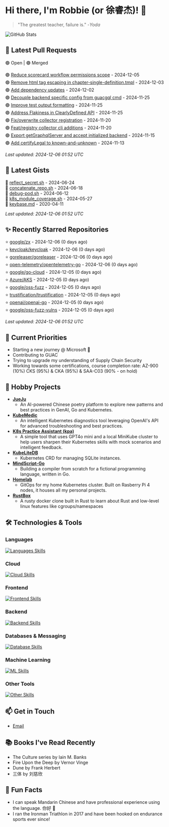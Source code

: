 # Hi there, I'm Robbie (or 徐睿杰)! 👋

> "The greatest teacher, failure is." -_Yoda_

![GitHub Stats](https://github-readme-stats.vercel.app/api?username=robert-cronin&show_icons=true&theme=radical)

<!-- START_SECTION:prs -->
## 🔄 Latest Pull Requests

🟢 Open | 🟣 Merged

🟣 [Reduce scorecard workflow permissions scope](https://github.com/guacsec/guac/pull/2326) - 2024-12-05<br>
🟢 [Remove html tag escaping in chapter-single-definition.tmpl](https://github.com/kubernetes/website/pull/47089) - 2024-12-03<br>
🟣 [Add dependency updates](https://github.com/kubernetes-sigs/llm-instance-gateway/pull/57) - 2024-12-02<br>
🟣 [Decouple backend specific config from guacgql cmd](https://github.com/guacsec/guac/pull/2247) - 2024-11-25<br>
🟣 [Improve test output formatting](https://github.com/guacsec/guac/pull/2310) - 2024-11-25<br>
🟣 [Address Flakiness in ClearlyDefined API](https://github.com/guacsec/guac/pull/2306) - 2024-11-25<br>
🟣 [Fix/overwrite collector registration](https://github.com/guacsec/guac/pull/2288) - 2024-11-20<br>
🟣 [Feat/registry collector cli additions](https://github.com/guacsec/guac/pull/2241) - 2024-11-20<br>
🟣 [Export getGraphqlServer and accept initialized backend](https://github.com/guacsec/guac/pull/2243) - 2024-11-15<br>
🟣 [Add certifyLegal to known-and-unknown](https://github.com/guacsec/guac-docs/pull/181) - 2024-11-13<br>

*Last updated: 2024-12-06 01:52 UTC*<!-- END_SECTION:prs -->

<!-- START_SECTION:gists -->
## 📜 Latest Gists

📜 [reflect_secret.sh](https://gist.github.com/robert-cronin/c4df6777ba61bacd45a4bd67b5ea5b34) - 2024-06-24<br>
📜 [concatenate_repo.sh](https://gist.github.com/robert-cronin/02215e61893d6616fc0d269e829b50ed) - 2024-06-18<br>
📜 [debug-pod.sh](https://gist.github.com/robert-cronin/0a76a112fe444bccd50cb7ac56e8b1b5) - 2024-06-12<br>
📜 [k8s_module_coverage.sh](https://gist.github.com/robert-cronin/150e3044b916ebe597478b1294f97da8) - 2024-05-27<br>
📜 [keybase.md](https://gist.github.com/robert-cronin/a8474252ac7483f7c1de43dd8a7308e3) - 2020-04-11<br>

*Last updated: 2024-12-06 01:52 UTC*<!-- END_SECTION:gists -->

<!-- START_SECTION:starred -->
## ✨ Recently Starred Repositories

⭐ [google/zx](https://github.com/google/zx) - 2024-12-06 (0 days ago)<br>
⭐ [keycloak/keycloak](https://github.com/keycloak/keycloak) - 2024-12-06 (0 days ago)<br>
⭐ [goreleaser/goreleaser](https://github.com/goreleaser/goreleaser) - 2024-12-06 (0 days ago)<br>
⭐ [open-telemetry/opentelemetry-go](https://github.com/open-telemetry/opentelemetry-go) - 2024-12-06 (0 days ago)<br>
⭐ [google/go-cloud](https://github.com/google/go-cloud) - 2024-12-05 (0 days ago)<br>
⭐ [Azure/AKS](https://github.com/Azure/AKS) - 2024-12-05 (0 days ago)<br>
⭐ [google/oss-fuzz](https://github.com/google/oss-fuzz) - 2024-12-05 (0 days ago)<br>
⭐ [trustification/trustification](https://github.com/trustification/trustification) - 2024-12-05 (0 days ago)<br>
⭐ [openai/openai-go](https://github.com/openai/openai-go) - 2024-12-05 (0 days ago)<br>
⭐ [google/oss-fuzz-vulns](https://github.com/google/oss-fuzz-vulns) - 2024-12-05 (0 days ago)<br>

*Last updated: 2024-12-06 01:52 UTC*<!-- END_SECTION:starred -->

## 🔭 Current Priorities

- Starting a new journey @ Microsoft 🚀
- Contributing to GUAC
- Trying to upgrade my understanding of Supply Chain Security
- Working towards some certifications, course completion rate: AZ-900 (10%) CKS (95%) & CKA (95%) & SAA-C03 (90% - on hold)

## 🚀 Hobby Projects

- [**JueJu**](https://github.com/robert-cronin/jueju)
  - An AI-powered Chinese poetry platform to explore new patterns and best practices in GenAI, Go and Kubernetes.
- [**KubeMedic**](https://github.com/robert-cronin/kubemedic)
  - An intelligent Kubernetes diagnostics tool leveraging OpenAI's API for advanced troubleshooting and best practices.
- [**K8s Practice Assistant (kpa)**](https://github.com/robert-cronin/kpa)
  - A simple tool that uses GPT4o mini and a local MiniKube cluster to help users sharpen their Kubernetes skills with mock scenarios and intelligent feedback.
- [**KubeLiteDB**](https://github.com/robert-cronin/KubeLiteDB)
  - Kubernetes CRD for managing SQLite instances.
- [**MindScript-Go**](https://github.com/robert-cronin/mindscript-go)
  - Building a compiler from scratch for a fictional programming language, written in Go.
- [**Homelab**](https://github.com/robert-cronin/homelab)
  - GitOps for my home Kubernetes cluster. Built on Rasberry Pi 4 nodes, it houses all my personal projects.
- [**RustBox**](https://github.com/robert-cronin/rust-box)
  - A rusty docker clone built in Rust to learn about Rust and low-level linux features like cgroups/namespaces

## 🛠️ Technologies & Tools

### Languages

[![Languages Skills](https://skillicons.dev/icons?i=go,typescript,python,bash)](https://skillicons.dev)

### Cloud

[![Cloud Skills](https://skillicons.dev/icons?i=kubernetes,aws,linux,terraform,githubactions,jenkins)](https://skillicons.dev)

### Frontend

[![Frontend Skills](https://skillicons.dev/icons?i=mui,react,redux,figma,styledcomponents,nextjs,vite,css,html,ts)](https://skillicons.dev)

### Backend

[![Backend Skills](https://skillicons.dev/icons?i=nodejs,fastapi,express,postgres,python)](https://skillicons.dev)

### Databases & Messaging

[![Database Skills](https://skillicons.dev/icons?i=mongodb,postgresql,mysql,redis,rabbitmq,kafka)](https://skillicons.dev)

### Machine Learning

[![ML Skills](https://skillicons.dev/icons?i=tensorflow,elasticsearch,pytorch,opencv)](https://skillicons.dev)

### Other Tools

[![Other Skills](https://skillicons.dev/icons?i=vscode,git,docker,jest,cypress,grafana,prometheus,bash)](https://skillicons.dev)

## 📫 Get in Touch

- [Email](mailto:robert.cronin@uqconnect.edu.au)

## 📚 Books I've Read Recently

- The Culture series by Iain M. Banks
- Fire Upon the Deep by Vernor Vinge
- Dune by Frank Herbert
- 三体 by 刘慈欣

## 🌟 Fun Facts

- I can speak Mandarin Chinese and have professional experience using the language. 你好 👋
- I ran the Ironman Triathlon in 2017 and have been hooked on endurance sports ever since!
